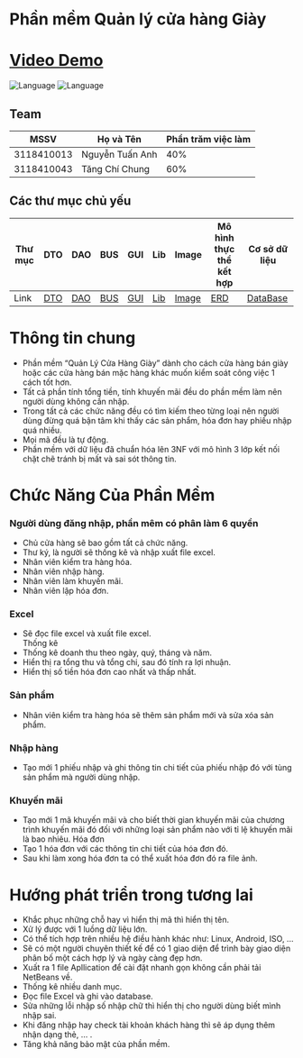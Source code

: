 # Phần mềm Quản lý cửa hàng Giày 
# [Video Demo](https://youtu.be/O0oeEG6SngA)

![Language](https://img.shields.io/badge/Language-Java-orange.svg)
![Language](https://img.shields.io/badge/Team-SGU-orange.svg)

## Team
| MSSV | Họ và Tên  | Phần trăm việc làm |
|------| ----- | ----- |
| 3118410013 | Nguyễn Tuấn Anh | 40% |
| 3118410043 | Tăng Chí Chung | 60% |

## Các thư mục chủ yếu
| Thư mục | DTO | DAO | BUS | GUI | Lib | Image | Mô hình thực thể kết hợp | Cơ sở dữ liệu |
|---| ----- | ----- | ----- | ----- | ----- | ----- |   ----- |  ----- |
| Link | [DTO](./src/ShoesManager/DTO) | [DAO](./src/ShoesManager/DAO) | [BUS](./src/ShoesManager/BUS) | [GUI](./src/ShoesManager/GUI) | [Lib](./src/ShoesManager/lib) | [Image](./src/ShoesManager/images) | [ERD](./src/ReadMe/Database.png) | [DataBase](./src/Database/qlcuahanggiaydb.sql) |

# Thông tin chung
- Phần mềm “Quản Lý Cửa Hàng Giày” dành cho cách cửa hàng bán giày hoặc các cửa hàng bán mặc hàng khác muốn kiểm soát công việc 1 cách tốt hơn.<br>
- Tất cả phần tính tổng tiền, tính khuyến mãi đều do phần mềm làm nên người dùng không cần nhập.<br>
- Trong tất cả các chức năng đều có tìm kiếm theo từng loại nên người dùng đừng quá bận tâm khi thấy các sản phẩm, hóa đơn hay phiếu nhập quá nhiều.<br>
- Mọi mã đều là tự động.
- Phần mềm với dữ liệu đã chuẩn hóa lên 3NF với mô hình 3 lớp kết nối chặt chẽ tránh bị mất và sai sót thông tin.
# Chức Năng Của Phần Mềm
### Người dùng đăng nhập, phần mêm có phân làm 6 quyền<br>
- Chủ cửa hàng sẽ bao gồm tất cả chức năng.<br>
-	Thư ký, là người sẽ thống kê và nhập xuất file excel.
-	Nhân viên kiểm tra hàng hóa.
-	Nhân viên nhập hàng.
-	Nhân viên làm khuyến mãi.
-	Nhân viên lập hóa đơn.<br>
### Excel<br>
-	Sẽ đọc file excel và xuất file excel.<br>
Thống kê<br>
-	Thống kê doanh thu theo ngày, quý, tháng và năm.
-	Hiển thị ra tổng thu và tổng chi, sau đó tính ra lợi nhuận.
-	Hiển thị số tiền hóa đơn cao nhất và thấp nhất.
### Sản phẩm<br>
-	Nhân viên kiểm tra hàng hóa sẽ thêm sản phẩm mới và sửa xóa sản phẩm.
### Nhập hàng
-	Tạo mới 1 phiếu nhập và ghi thông tin chi tiết của phiếu nhập đó với tùng sản phẩm mà người dùng nhập.
### Khuyến mãi<br>
-	Tạo mới 1 mã khuyến mãi và cho biết thời gian khuyến mãi của chương trình khuyến mãi đó đối với những loại sản phẩm nào với tỉ lệ khuyến mãi là bao nhiêu.
Hóa đơn<br>
-	Tạo 1 hóa đơn với các thông tin chi tiết của hóa đơn đó.
-	Sau khi làm xong hóa đơn ta có thể xuất hóa đơn đó ra file ảnh.

# Hướng phát triển trong tương lai

-	Khắc phục những chỗ hay vì hiển thị mã thì hiển thị tên.
-	Xử lý được với 1 luồng dữ liệu lớn.
-	Có thể tích hợp trên nhiều hệ điều hành khác như: Linux, Android, ISO, ...
-	Sẽ có một người chuyên thiết kế để có 1 giao diện để trình bày giao diện phân bố một cách hợp lý và ngày càng đẹp hơn.
-	Xuất ra 1 file Apllication để cài đặt nhanh gọn không cần phải tải NetBeans về.
-	Thống kê nhiều danh mục.
-	Đọc file Excel và ghi vào database.
-	Sửa những lỗi nhập số nhập chữ thì hiển thị cho người dùng biết mình nhập sai.
-	Khi đăng nhập hay check tài khoản khách hàng thì sẽ áp dụng thêm nhận dạng thẻ, … .
-	Tăng khả năng bảo mật của phần mềm.
